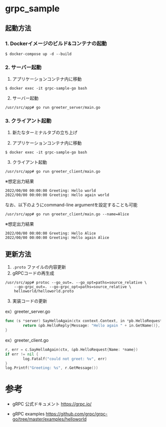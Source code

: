 # grpc_sample

## 起動方法

### 1. Dockerイメージのビルド&コンテナの起動

```
$ docker-compose up -d --build
```

### 2. サーバー起動

1. アプリケーションコンテナ内に移動

```
$ docker exec -it grpc-sample-go bash
```

2. サーバー起動

```
/usr/src/app# go run greeter_server/main.go
```

### 3. クライアント起動   

1. 新たなターミナルタブの立ち上げ

2. アプリケーションコンテナ内に移動

```
$ docker exec -it grpc-sample-go bash
```

3. クライアント起動

```
/usr/src/app# go run greeter_client/main.go
```

※想定出力結果

```
2022/00/00 00:00:00 Greeting: Hello world
2022/00/00 00:00:00 Greeting: Hello again world
```

なお、以下のようにcommand-line argumentを設定することも可能

```
/usr/src/app# go run greeter_client/main.go --name=Alice
```

※想定出力結果

```
2022/00/00 00:00:00 Greeting: Hello Alice
2022/00/00 00:00:00 Greeting: Hello again Alice
```

## 更新方法

1. `.proto` ファイルの内容更新
2. gRPCコードの再生成

```
/usr/src/app# protoc --go_out=. --go_opt=paths=source_relative \
    --go-grpc_out=. --go-grpc_opt=paths=source_relative \
    helloworld/helloworld.proto
```

3. 実装コードの更新

ex）greeter_server.go

```go
func (s *server) SayHelloAgain(ctx context.Context, in *pb.HelloRequest) (*pb.HelloReply, error) {
        return &pb.HelloReply{Message: "Hello again " + in.GetName()}, nil
}
```

ex）greeter_client.go

```go
r, err = c.SayHelloAgain(ctx, &pb.HelloRequest{Name: *name})
if err != nil {
        log.Fatalf("could not greet: %v", err)
}
log.Printf("Greeting: %s", r.GetMessage())
```



# 参考
- gRPC 公式ドキュメント
https://grpc.io/

- gRPC examples
https://github.com/grpc/grpc-go/tree/master/examples/helloworld